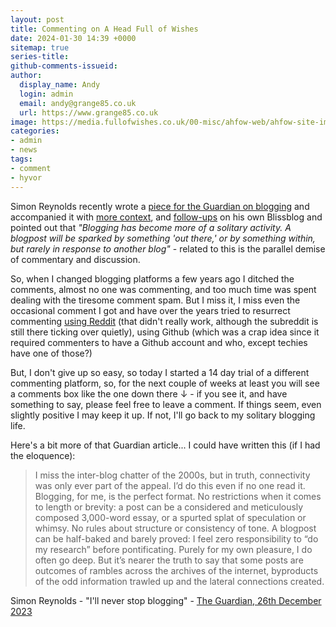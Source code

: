 ```yaml
---
layout: post
title: Commenting on A Head Full of Wishes
date: 2024-01-30 14:39 +0000
sitemap: true
series-title:
github-comments-issueid:
author:
  display_name: Andy
  login: admin
  email: andy@grange85.co.uk
  url: https://www.grange85.co.uk
image: https://media.fullofwishes.co.uk/00-misc/ahfow-web/ahfow-site-image-1280x720.jpg
categories:
- admin
- news
tags:
- comment
- hyvor
---
```

Simon Reynolds recently wrote a [piece for the Guardian on blogging](https://www.theguardian.com/commentisfree/2023/dec/26/blogging-freedom-outdated-format) and accompanied it with [more context](http://blissout.blogspot.com/2023/12/ou-sont-les-blogs-dantan.html), and [follow-ups](http://blissout.blogspot.com/2024/01/blogs-continued.html) on his own Blissblog and pointed out that _"Blogging has become more of a solitary activity. A blogpost will be sparked by something 'out there,' or by something within, but rarely in response to another blog"_ - related to this is the parallel demise of commentary and discussion.

So, when I changed blogging platforms a few years ago I ditched the comments, almost no one was commenting, and too much time was spent dealing with the tiresome comment spam. But I miss it, I miss even the occasional comment I got and have over the years tried to resurrect commenting [using Reddit](https://www.reddit.com/r/aheadfullofwishes/) (that didn't really work, although the subreddit is still there ticking over quietly), using Github (which was a crap idea since it required commenters to have a Github account and who, except techies have one of those?)

But, I don't give up so easy, so today I started a 14 day trial of a different commenting platform, so, for the next couple of weeks at least you will see a comments box like the one down there &#8595; - if you see it, and have something to say, please feel free to leave a comment. If things seem, even slightly positive I may keep it up. If not, I'll go back to my solitary blogging life.

Here's a bit more of that Guardian article... I could have written this (if I had the eloquence):

<blockquote>
I miss the inter-blog chatter of the 2000s, but in truth, connectivity was only ever part of the appeal. I’d do this even if no one read it. Blogging, for me, is the perfect format. No restrictions when it comes to length or brevity: a post can be a considered and meticulously composed 3,000-word essay, or a spurted splat of speculation or whimsy. No rules about structure or consistency of tone. A blogpost can be half-baked and barely proved: I feel zero responsibility to “do my research” before pontificating. Purely for my own pleasure, I do often go deep. But it’s nearer the truth to say that some posts are outcomes of rambles across the archives of the internet, byproducts of the odd information trawled up and the lateral connections created.
</blockquote>
<p class="caption">Simon Reynolds - "I'll never stop blogging" - <a href="https://www.theguardian.com/commentisfree/2023/dec/26/blogging-freedom-outdated-format">The Guardian, 26th December 2023</a></p>
